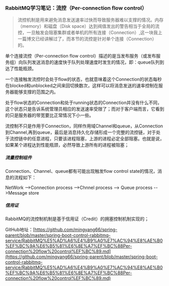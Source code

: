 ### RabbitMQ学习笔记：流控（Per-connection flow control）

> 流控机制是用来避免消息发送速率过快而导致服务器难以支撑的情况。内存（memory）和磁盘（Disk space）达到阀值发出的警告相当于全局的流控，一旦触发会阻塞集群或者单机的所有连接（Connection）,这一块我上一篇博文已经讲解过了，而本节的流控是针对单个连接（Connection）的。

单个连接流控（Per-connection flow control）描述的是当发布服务（或发布服务组）向队列发送消息的速度快于队列处理速度时发生的情况，即：queue队列到达了性能瓶颈。



一个连接触发流控时会处于flow的状态，也就意味着这个Connection的状态每秒在blocked和unblocked之间来回切换数次，这样可以将消息发送的速率控制在服务器能够支撑的范围之内。



处于flow状态的Connection和处于running状态的Connection并没有什么不同，这个状态只是告诉系统管理员相应的发送速率受限了；而对于客户端而言，它看到的只是服务器的带宽要比正常情况下小一些。



流控制不只是作用于Connection，同样作用域Channel和queue，从Connection到Channel,再到queue，最后是消息持久化存储形成一个完整的流控链，对于处于流控链中的任意进程，只要该进程阻塞，上游的进程必定全部阻塞。也就是说，如果某个进程达到性能瓶颈，必然导致上游所有的进程被阻塞；



##### 流量控制组件

Connection、Channel、queue都有可能出现触发flow control state的情况，消息的流程如下：

NetWork -->Connection process -->Chnnel process --> Queue process -->Message store

##### 信用证

RabbitMQ的流控制机制是基于信用证（Credit）的拥塞控制机制实现的；

GitHub地址：[https://github.com/mingyang66/spring-parent/blob/master/spring-boot-control-rabbitmq-service/RabbitMQ%E5%AD%A6%E4%B9%A0%E7%AC%94%E8%AE%B0%EF%BC%9A%E6%B5%81%E6%8E%A7%EF%BC%88Per-connection%20flow%20control%EF%BC%89.md](https://github.com/mingyang66/spring-parent/blob/master/spring-boot-control-rabbitmq-service/RabbitMQ%E5%AD%A6%E4%B9%A0%E7%AC%94%E8%AE%B0%EF%BC%9A%E6%B5%81%E6%8E%A7%EF%BC%88Per-connection%20flow%20control%EF%BC%89.md)

